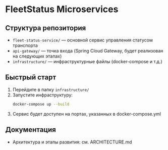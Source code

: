 # FleetStatus Microservices

## Структура репозитория

- `fleet-status-service/` — основной сервис управления статусом транспорта
- `api-gateway/` — точка входа (Spring Cloud Gateway, будет реализован на следующих этапах)
- `infrastructure/` — инфраструктурные файлы (docker-compose и т.д.)

## Быстрый старт

1. Перейдите в папку `infrastructure/`
2. Запустите инфраструктуру:
   ```sh
   docker-compose up --build
   ```
3. Сервис будет доступен на портах, указанных в docker-compose.yml

## Документация
- Архитектура и этапы развития: см. ARCHITECTURE.md 